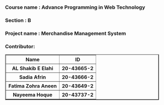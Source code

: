 <h3>Course name  : Advance Programming in Web Technology</h3>
<h3>Section      : B</h3>
<h3>Project name : Merchandise Management System</h3>

<h3>Contributor:</h3>
<table border="2" width="100%">
    <tr>
        <th>Name</th>
        <th>ID</th>
    </tr>
   <tr>
        <th>AL Shakib E Elahi</th>
        <th>20-43665-2</th>
    </tr>
    <tr>
        <th>Sadia Afrin</th>
        <th>20-43666-2</th>
    </tr>
    <tr>
        <th>Fatima Zohra Aneen</th>
        <th>20-43649-2</th>
    </tr>
    <tr>
        <th>Nayeema Hoque</th>
        <th>20-43737-2</th>
    </tr>
</table>
